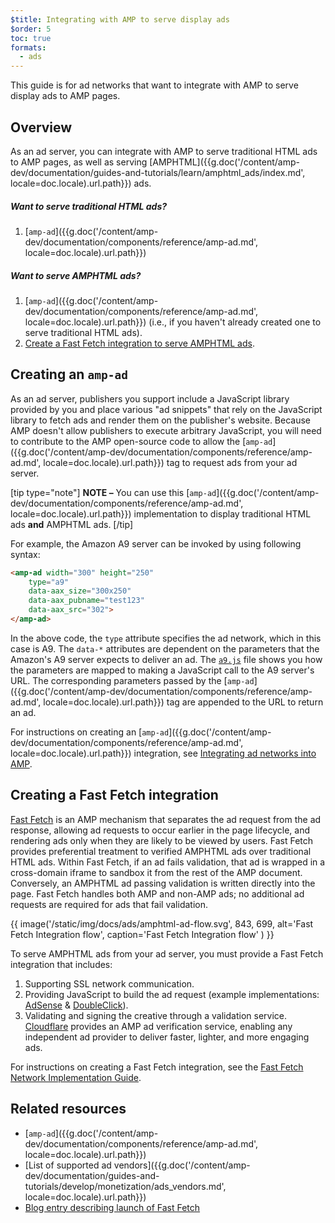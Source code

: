 ```yaml
---
$title: Integrating with AMP to serve display ads
$order: 5
toc: true
formats:
  - ads
---
```




This guide is for ad networks that want to integrate with AMP to serve display ads to AMP pages.

## Overview

As an ad server, you can integrate with AMP to serve traditional HTML ads to AMP pages, as well as serving [AMPHTML]({{g.doc('/content/amp-dev/documentation/guides-and-tutorials/learn/amphtml_ads/index.md', locale=doc.locale).url.path}}) ads.

##### Want to serve traditional HTML ads?

1.  [`amp-ad`]({{g.doc('/content/amp-dev/documentation/components/reference/amp-ad.md', locale=doc.locale).url.path}})

##### Want to serve AMPHTML ads?

1. [`amp-ad`]({{g.doc('/content/amp-dev/documentation/components/reference/amp-ad.md', locale=doc.locale).url.path}}) (i.e., if you haven't already created one to serve traditional HTML ads).
2. [Create a Fast Fetch integration to serve AMPHTML ads](#creating-a-fast-fetch-integration).


## Creating an `amp-ad`

As an ad server, publishers you support include a JavaScript library provided by you and place various "ad snippets" that rely on the JavaScript library to fetch ads and render them on the publisher's website. Because AMP doesn't allow publishers to execute arbitrary JavaScript, you will need to contribute to the AMP open-source code to allow the [`amp-ad`]({{g.doc('/content/amp-dev/documentation/components/reference/amp-ad.md', locale=doc.locale).url.path}})  tag to request ads from your ad server.

[tip type="note"]
**NOTE –** You can use this [`amp-ad`]({{g.doc('/content/amp-dev/documentation/components/reference/amp-ad.md', locale=doc.locale).url.path}}) implementation to display traditional HTML ads **and** AMPHTML ads.
[/tip]

For example, the Amazon A9 server can be invoked by using following syntax:

```html
<amp-ad width="300" height="250"
    type="a9"
    data-aax_size="300x250"
    data-aax_pubname="test123"
    data-aax_src="302">
</amp-ad>
```

In the above code, the `type` attribute specifies the ad network, which in this case is A9. The `data-*` attributes are dependent on the parameters that the Amazon's A9 server expects to deliver an ad. The [`a9.js`](https://github.com/ampproject/amphtml/blob/master/ads/a9.js) file shows you how the parameters are mapped to making a JavaScript call to the A9 server's URL. The corresponding parameters passed by the [`amp-ad`]({{g.doc('/content/amp-dev/documentation/components/reference/amp-ad.md', locale=doc.locale).url.path}}) tag are appended to the URL to return an ad.

For instructions on creating an [`amp-ad`]({{g.doc('/content/amp-dev/documentation/components/reference/amp-ad.md', locale=doc.locale).url.path}}) integration, see [Integrating ad networks into AMP](https://github.com/ampproject/amphtml/blob/master/ads/README.md).

## Creating a Fast Fetch integration

[Fast Fetch](/latest/blog/even-faster-loading-ads-in-amp/) is an AMP mechanism that separates the ad request from the ad response, allowing ad requests to occur earlier in the page lifecycle, and rendering ads only when they are likely to be viewed by users. Fast Fetch provides preferential treatment to verified AMPHTML ads over traditional HTML ads. Within Fast Fetch, if an ad fails validation, that ad is wrapped in a cross-domain iframe to sandbox it from the rest of the AMP document. Conversely, an AMPHTML ad passing validation is written directly into the page. Fast Fetch handles both AMP and non-AMP ads; no additional ad requests are required for ads that fail validation.

{{ image('/static/img/docs/ads/amphtml-ad-flow.svg', 843, 699, alt='Fast Fetch Integration flow', caption='Fast Fetch Integration flow' ) }}

To serve AMPHTML ads from your ad server, you must provide a Fast Fetch integration that includes:

1.  Supporting SSL network communication.
1.  Providing JavaScript to build the ad request (example implementations: [AdSense](https://github.com/ampproject/amphtml/tree/master/extensions/amp-ad-network-adsense-impl) & [DoubleClick](https://github.com/ampproject/amphtml/tree/master/extensions/amp-ad-network-doubleclick-impl)).
1.  Validating and signing the creative through a validation service. [Cloudflare](https://blog.cloudflare.com/firebolt/) provides an AMP ad verification service, enabling any independent ad provider to deliver faster, lighter, and more engaging ads.

For instructions on creating a Fast Fetch integration, see the [Fast Fetch Network Implementation Guide](https://github.com/ampproject/amphtml/blob/master/ads/google/a4a/docs/Network-Impl-Guide.md).


## Related resources

*   [`amp-ad`]({{g.doc('/content/amp-dev/documentation/components/reference/amp-ad.md', locale=doc.locale).url.path}})
*   [List of supported ad vendors]({{g.doc('/content/amp-dev/documentation/guides-and-tutorials/develop/monetization/ads_vendors.md', locale=doc.locale).url.path}})
*   [Blog entry describing launch of Fast Fetch](/latest/blog/even-faster-loading-ads-in-amp/)
